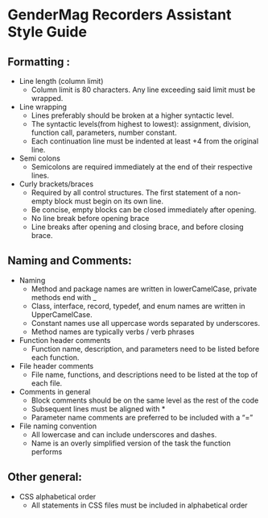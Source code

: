 # GenderMag Recorders Assistant Style Guide

## Formatting : 
  - Line length (column limit)
    - Column limit is 80 characters. Any line exceeding said limit must be wrapped.
  - Line wrapping
    - Lines preferably should be broken at a higher syntactic level.
    - The syntactic levels(from highest to lowest): assignment, division, function call, parameters, number constant.
    - Each continuation line must be indented at least +4 from the original line.
  - Semi colons
    - Semicolons are required immediately at the end of their respective lines.
  - Curly brackets/braces
    - Required by all control structures. The first statement of a non-empty block must begin on its own line.
    - Be concise, empty blocks can be closed immediately after opening.
    - No line break before opening brace
    - Line breaks after opening and closing brace, and before closing brace.
    
## Naming and Comments: 
  - Naming 
    - Method and package names are written in lowerCamelCase, private methods end with _
    - Class, interface, record, typedef, and enum names are written in UpperCamelCase.
    - Constant names use all uppercase words separated by underscores.
    - Method names are typically verbs / verb phrases
  - Function header comments
    - Function name, description, and parameters need to be listed before each function.
  - File header comments
    - File name, functions, and descriptions need to be listed at the top of each file.
  - Comments in general
    - Block comments should be on the same level as the rest of the code
    - Subsequent lines must be aligned with *
    - Parameter name comments are preferred to be included with a “=”
  - File naming convention
    - All lowercase and can include underscores and dashes. 
    - Name is an overly simplified version of the task the function performs
    
## Other general:
  - CSS alphabetical order
    - All statements in CSS files must be included in alphabetical order

